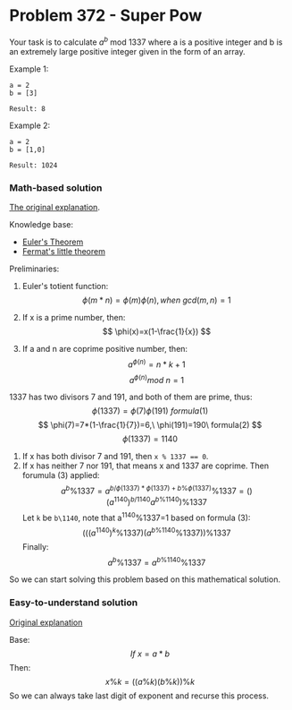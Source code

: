 # Problem 372 - Super Pow

Your task is to calculate $a^b$ mod 1337 where a is a positive integer and b is an extremely large positive integer given in the form of an array.

Example 1:
```text
a = 2
b = [3]

Result: 8
```

Example 2:
```text
a = 2
b = [1,0]

Result: 1024
```

### Math-based solution

[The original explanation](https://leetcode.com/problems/super-pow/discuss/84466/).

Knowledge base:
- [Euler's Theorem](https://en.wikipedia.org/wiki/Euler's_theorem)
- [Fermat's little theorem](https://en.wikipedia.org/wiki/Fermat's_little_theorem)

Preliminaries:

1. Euler's totient function:
$$
\phi(m*n)=\phi(m)\phi(n), when\ gcd(m,n)=1
$$

1. If x is a prime number, then:
$$
\phi(x)=x(1-\frac{1}{x})
$$

1. If a and n are coprime positive number, then:
$$
a^{\phi(n)}=n*k+1
$$
$$
a^{\phi(n)}mod\ n=1
$$

1337 has two divisors 7 and 191, and both of them are prime, thus:
$$
\phi(1337)=\phi(7)\phi(191)\ formula(1)
$$
$$
\phi(7)=7*(1-\frac{1}{7})=6,\ \phi(191)=190\ formula(2)
$$
$$
\phi(1337)=1140
$$

1. If x has both divisor 7 and 191, then `x % 1337 == 0`.
1. If x has neither 7 nor 191, that means x and 1337 are coprime.
Then forumula (3) applied:
$$
a^b\%1337=a^{b/\phi(1337)*\phi(1337)+b\%\phi(1337)}\%1337=()(a^{1140})^{b/1140}a^{b\%1140})\%1337
$$
Let `k` be `b\1140`, note that a<sup>1140</sup>%1337=1 based on formula (3):
$$
(((a^{1140})^k\%1337)(a^{b\%1140}\%1337))\%1337
$$
Finally:
$$
a^b\%1337=a^{b\%1140}\%1337
$$

So we can start solving this problem based on this mathematical solution.
 
### Easy-to-understand solution

[Original explanation](https://leetcode.com/problems/super-pow/discuss/84472)

Base:
$$
If\ x=a*b
$$
Then:
$$
x\%k=((a\%k)(b\%k))\%k
$$
So we can always take last digit of exponent and recurse this process.